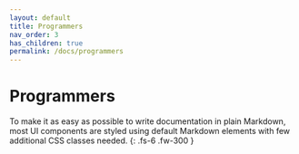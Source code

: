 ```yaml
---
layout: default
title: Programmers
nav_order: 3
has_children: true
permalink: /docs/programmers
---
```


# Programmers

To make it as easy as possible to write documentation in plain Markdown, most UI components are styled using default Markdown elements with few additional CSS classes needed.
{: .fs-6 .fw-300 }

